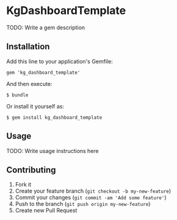 # KgDashboardTemplate

TODO: Write a gem description

## Installation

Add this line to your application's Gemfile:

    gem 'kg_dashboard_template'

And then execute:

    $ bundle

Or install it yourself as:

    $ gem install kg_dashboard_template

## Usage

TODO: Write usage instructions here

## Contributing

1. Fork it
2. Create your feature branch (`git checkout -b my-new-feature`)
3. Commit your changes (`git commit -am 'Add some feature'`)
4. Push to the branch (`git push origin my-new-feature`)
5. Create new Pull Request
